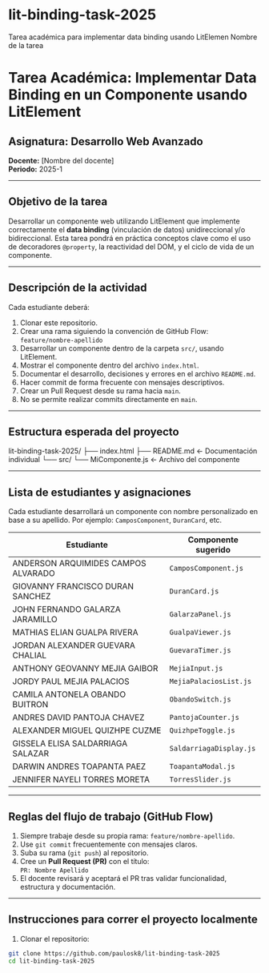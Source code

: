 # lit-binding-task-2025

Tarea académica para implementar data binding usando LitElemen
Nombre de la tarea

# Tarea Académica: Implementar Data Binding en un Componente usando LitElement

## Asignatura: Desarrollo Web Avanzado

**Docente:** [Nombre del docente]  
**Periodo:** 2025-1

---

## Objetivo de la tarea

Desarrollar un componente web utilizando LitElement que implemente correctamente el **data binding** (vinculación de datos) unidireccional y/o bidireccional. Esta tarea pondrá en práctica conceptos clave como el uso de decoradores `@property`, la reactividad del DOM, y el ciclo de vida de un componente.

---

## Descripción de la actividad

Cada estudiante deberá:

1. Clonar este repositorio.
2. Crear una rama siguiendo la convención de GitHub Flow:  
   `feature/nombre-apellido`
3. Desarrollar un componente dentro de la carpeta `src/`, usando LitElement.
4. Mostrar el componente dentro del archivo `index.html`.
5. Documentar el desarrollo, decisiones y errores en el archivo `README.md`.
6. Hacer commit de forma frecuente con mensajes descriptivos.
7. Crear un Pull Request desde su rama hacia `main`.
8. No se permite realizar commits directamente en `main`.

---

## Estructura esperada del proyecto

lit-binding-task-2025/
├── index.html
├── README.md ← Documentación individual
└── src/
└── MiComponente.js ← Archivo del componente

---

## Lista de estudiantes y asignaciones

Cada estudiante desarrollará un componente con nombre personalizado en base a su apellido. Por ejemplo: `CamposComponent`, `DuranCard`, etc.

| Estudiante                          | Componente sugerido     |
| ----------------------------------- | ----------------------- |
| ANDERSON ARQUIMIDES CAMPOS ALVARADO | `CamposComponent.js`    |
| GIOVANNY FRANCISCO DURAN SANCHEZ    | `DuranCard.js`          |
| JOHN FERNANDO GALARZA JARAMILLO     | `GalarzaPanel.js`       |
| MATHIAS ELIAN GUALPA RIVERA         | `GualpaViewer.js`       |
| JORDAN ALEXANDER GUEVARA CHALIAL    | `GuevaraTimer.js`       |
| ANTHONY GEOVANNY MEJIA GAIBOR       | `MejiaInput.js`         |
| JORDY PAUL MEJIA PALACIOS           | `MejiaPalaciosList.js`  |
| CAMILA ANTONELA OBANDO BUITRON      | `ObandoSwitch.js`       |
| ANDRES DAVID PANTOJA CHAVEZ         | `PantojaCounter.js`     |
| ALEXANDER MIGUEL QUIZHPE CUZME      | `QuizhpeToggle.js`      |
| GISSELA ELISA SALDARRIAGA SALAZAR   | `SaldarriagaDisplay.js` |
| DARWIN ANDRES TOAPANTA PAEZ         | `ToapantaModal.js`      |
| JENNIFER NAYELI TORRES MORETA       | `TorresSlider.js`       |

---

## Reglas del flujo de trabajo (GitHub Flow)

1. Siempre trabaje desde su propia rama: `feature/nombre-apellido`.
2. Use `git commit` frecuentemente con mensajes claros.
3. Suba su rama (`git push`) al repositorio.
4. Cree un **Pull Request (PR)** con el título:  
   `PR: Nombre Apellido`
5. El docente revisará y aceptará el PR tras validar funcionalidad, estructura y documentación.

---

## Instrucciones para correr el proyecto localmente

1. Clonar el repositorio:

```bash
git clone https://github.com/paulosk8/lit-binding-task-2025
cd lit-binding-task-2025
```
